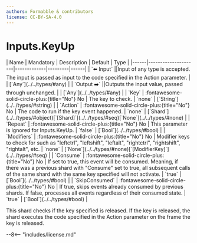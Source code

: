 ```yaml
---
authors: Formabble & contributors
license: CC-BY-SA-4.0
---
```



# Inputs.KeyUp

<div class="sh-parameters" markdown="1">
| Name | Mandatory | Description | Default | Type |
|------|---------------------|-------------|---------|------|
| `⬅️ Input` ||Input of any type is accepted. The input is passed as input to the code specified in the Action parameter. | | [`Any`](../../types/#any) |
| `Output ➡️` ||Outputs the input value, passed through unchanged. | | [`Any`](../../types/#any) |
| `Key` | :fontawesome-solid-circle-plus:{title="No"} No  | The key to check. | `none` | [`String`](../../types/#string) |
| `Action` | :fontawesome-solid-circle-plus:{title="No"} No  | The code to run if the key event happened. | `none` | [`Shard`](../../types/#object)[`[Shard]`](../../types/#seq)[`None`](../../types/#none) |
| `Repeat` | :fontawesome-solid-circle-plus:{title="No"} No  | This parameter is ignored for Inputs.KeyUp. | `false` | [`Bool`](../../types/#bool) |
| `Modifiers` | :fontawesome-solid-circle-plus:{title="No"} No  | Modifier keys to check for such as "leftctrl", "leftshift", "leftalt", "rightctrl", "rightshift", "rightalt", etc. | `none` | [`None`](../../types/#none)[`[ModifierKey]`](../../types/#seq) |
| `Consume` | :fontawesome-solid-circle-plus:{title="No"} No  | If set to true, this event will be consumed. Meaning, if there was a previous shard with "Consume" set to true, all subsequent calls of the same shard with the same key specified will not activate. | `true` | [`Bool`](../../types/#bool) |
| `SkipConsumed` | :fontawesome-solid-circle-plus:{title="No"} No  | If true, skips events already consumed by previous shards. If false, processes all events regardless of their consumed state. | `true` | [`Bool`](../../types/#bool) |

</div>

This shard checks if the key specified is released. If the key is released, the shard executes the code specified in the Action parameter on the frame the key is released.

--8<-- "includes/license.md"

